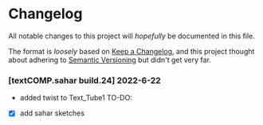 # Changelog
All notable changes to this project will _hopefully_ be documented in this file.

The format is _loosely_ based on [Keep a Changelog](https://keepachangelog.com/en/1.0.0/),
and this project thought about adhering to [Semantic Versioning](https://semver.org/spec/v2.0.0.html) but didn't get very far.

### [textCOMP.sahar build.24] 2022-6-22
- added twist to Text_Tube1
TO-DO:
- [x] add sahar sketches

